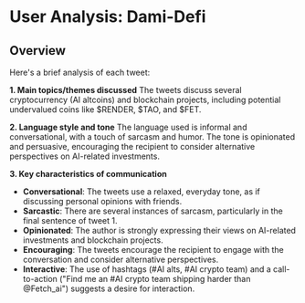 # User Analysis: Dami-Defi

## Overview

Here's a brief analysis of each tweet:

**1. Main topics/themes discussed**
The tweets discuss several cryptocurrency (AI altcoins) and blockchain projects, including potential undervalued coins like $RENDER, $TAO, and $FET.

**2. Language style and tone**
The language used is informal and conversational, with a touch of sarcasm and humor. The tone is opinionated and persuasive, encouraging the recipient to consider alternative perspectives on AI-related investments.

**3. Key characteristics of communication**

* **Conversational**: The tweets use a relaxed, everyday tone, as if discussing personal opinions with friends.
* **Sarcastic**: There are several instances of sarcasm, particularly in the final sentence of tweet 1.
* **Opinionated**: The author is strongly expressing their views on AI-related investments and blockchain projects.
* **Encouraging**: The tweets encourage the recipient to engage with the conversation and consider alternative perspectives.
* **Interactive**: The use of hashtags (#AI alts, #AI crypto team) and a call-to-action ("Find me an #AI crypto team shipping harder than @Fetch_ai") suggests a desire for interaction.